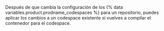 Después de que cambia la configuración de los {% data variables.product.prodname_codespaces %} para un repositorio, puedes aplicar los cambios a un codespace existente si vuelves a compilar el contenedor para el codespace.
